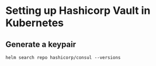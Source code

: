 # Setting up Hashicorp Vault in Kubernetes

## Generate a keypair

```helm search repo hashicorp/consul --versions```
